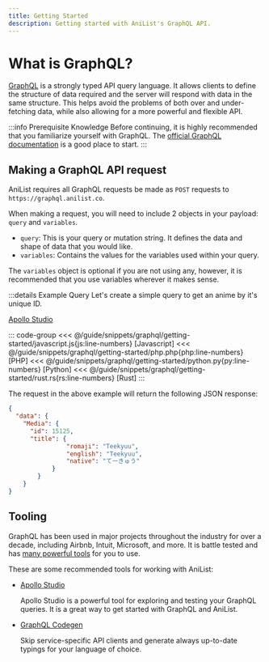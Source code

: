 ```yaml
---
title: Getting Started
description: Getting started with AniList's GraphQL API.
---
```


# What is GraphQL?

[GraphQL](https://graphql.org/) is a strongly typed API query language. It allows clients to define the structure of data required and the server will respond with data in the same structure. This helps avoid the problems of both over and under-fetching data, while also allowing for a more powerful and flexible API.

:::info Prerequisite Knowledge
Before continuing, it is highly recommended that you familiarize yourself with GraphQL. The [official GraphQL documentation](https://graphql.org/learn/) is a good place to start.
:::

## Making a GraphQL API request

AniList requires all GraphQL requests be made as `POST` requests to `https://graphql.anilist.co`. 

When making a request, you will need to include 2 objects in your payload: `query` and `variables`.

* `query`: This is your query or mutation string. It defines the data and shape of data that you would like.
* `variables`: Contains the values for the variables used within your query.

The `variables` object is optional if you are not using any, however, it is recommended that you use variables wherever it makes sense.

:::details Example Query
Let's create a simple query to get an anime by it's unique ID.

[Apollo Studio](https://studio.apollographql.com/sandbox/explorer?endpoint=https%3A%2F%2Fgraphql.anilist.co&explorerURLState=N4IgJg9gxgrgtgUwHYBcQC4QEcYIE4CeABABQAkAlmOkQJKoCURwRAxEQCIIBmFSCRAO4ALClGFEAbgEM8FaQCMANggDOQikqVEFAmKoRgifIimECc%2BYiSoMAOnjtIiRALKH5pKjUpgANKYEAA4INACCAHK0rgCiTCzs9AZ4KEQQMHhSsvLKasaoEKbmRJaERLIA5vDIKOo2YEwkKMGhRJHRMcbqwrJgALRQEGCG%2BUUWuIT2js4uxmAOTrOmFCgqzAszS3gQcNIAVhQbSy7IFUoUqsJHx0jSKBSSCNcuAL7Xb9MvIH4gMnKKKlUGBAwGudhAVHBNAAjABWaEAJlhGy%2BLyAA)

::: code-group
<<< @/guide/snippets/graphql/getting-started/javascript.js{js:line-numbers} [Javascript]
<<< @/guide/snippets/graphql/getting-started/php.php{php:line-numbers} [PHP]
<<< @/guide/snippets/graphql/getting-started/python.py{py:line-numbers} [Python]
<<< @/guide/snippets/graphql/getting-started/rust.rs{rs:line-numbers} [Rust]
:::

The request in the above example will return the following JSON response:

```json
{
  "data": {
    "Media": {
      "id": 15125,
      "title": {
				"romaji": "Teekyuu",
				"english": "Teekyuu",
				"native": "てーきゅう"
			}
		}
	}
}
```

##  Tooling

GraphQL has been used in major projects throughout the industry for over a decade, including Airbnb, Intuit, Microsoft, and more. It is battle tested and has [many powerful tools](https://github.com/chentsulin/awesome-graphql) for you to use.

These are some recommended tools for working with AniList:

* [Apollo Studio](https://studio.apollographql.com/sandbox/explorer)

	Apollo Studio is a powerful tool for exploring and testing your GraphQL queries. It is a great way to get started with GraphQL and AniList.

* [GraphQL Codegen](https://the-guild.dev/graphql/codegen)
	
	Skip service-specific API clients and generate always up-to-date typings for your language of choice. 